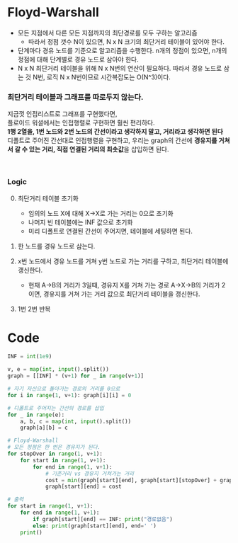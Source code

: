 # Floyd-Warshall

- 모든 지점에서 다른 모든 지점까지의 최단경로를 모두 구하는 알고리즘
  - 따라서 정점 갯수 N이 있으면, N x N 크기의 최단거리 테이블이 있어야 한다.
- 단계마다 경유 노드를 기준으로 알고리즘을 수행한다. n개의 정점이 있으면, n개의 정점에 대해 단계별로 경유 노드로 삼아야 한다.
- N x N 최단거리 테이블을 위해 N x N번의 연산이 필요하다. 따라서 경유 노드로 삼는 것 N번, 로직 N x N번이므로 시간복잡도는 O(N^3)이다.

### 최단거리 테이블과 그래프를 따로두지 않는다.

지금껏 인접리스트로 그래프를 구현했다면, <br>
플로이드 워셜에서는 인접행렬로 구현하면 훨씬 편리하다. <br>
**1행 2열을, 1번 노드와 2번 노드의 간선이라고 생각하지 말고, 거리라고 생각하면 된다**<br>
디폴트로 주어진 간선대로 인접행렬을 구현하고, 우리는 graph의 간선에 **경유지를 거쳐서 갈 수 있는 거리, 직접 연결된 거리의 최솟값**을 삽입하면 된다.

<br>

### Logic

0. 최단거리 테이블 초기화

   - 임의의 노드 X에 대해 X->X로 가는 거리는 0으로 초기화
   - 나머지 빈 테이블에는 INF 값으로 초기화
   - 미리 디폴트로 연결된 간선이 주어지면, 테이블에 세팅하면 된다.

1. 한 노드를 경유 노드로 삼는다.

2. x번 노드에서 경유 노드를 거쳐 y번 노드로 가는 거리를 구하고, 최단거리 테이블에 갱신한다.

   - 현재 A->B의 거리가 3일때, 경유지 X를 거쳐 가는 경로 A->X->B의 거리가 2이면, 경유지를 거쳐 가는 거리 값으로 최단거리 테이블을 갱신한다.

3. 1번 2번 반복

# Code

```Python
INF = int(1e9)

v, e = map(int, input().split())
graph = [[INF] * (v+1) for _ in range(v+1)]

# 자기 자신으로 돌아가는 경로의 거리를 0으로
for i in range(1, v+1): graph[i][i] = 0

# 디폴트로 주어지는 간선의 경로를 삽입
for _ in range(e):
    a, b, c = map(int, input().split())
    graph[a][b] = c

# Floyd-Warshall
# 모든 정점은 한 번은 경유지가 된다.
for stopOver in range(1, v+1):
    for start in range(1, v+1):
        for end in range(1, v+1):
            # 기존거리 vs 경유지 거쳐가는 거리
            cost = min(graph[start][end], graph[start][stopOver] + graph[stopOver][end])
            graph[start][end] = cost

# 출력
for start in range(1, v+1):
    for end in range(1, v+1):
        if graph[start][end] == INF: print("경로없음")
        else: print(graph[start][end], end=' ')
    print()
```
